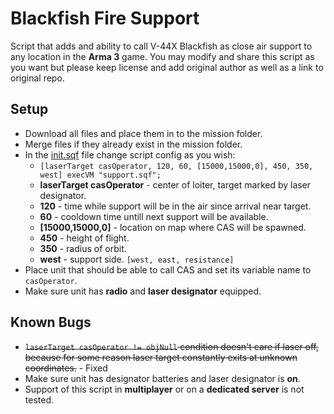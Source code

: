 # Blackfish Fire Support
Script that adds and ability to call V-44X Blackfish as close air support to any location in the **Arma 3** game. 
You may modify and share this script as you want but please keep license and add original author as well as a link to original repo. 
## Setup
* Download all files and place them in to the mission folder.
* Merge files if they already exist in the mission folder.
* In the [init.sqf](init.sqf) file change script config as you wish:
  * `[laserTarget casOperator, 120, 60, [15000,15000,0], 450, 350, west] execVM "support.sqf";`
  * **laserTarget casOperator** - center of loiter, target marked by laser designator.
  * **120** - time while support will be in the air since arrival near target.
  * **60** - cooldown time untill next support will be available.
  * **[15000,15000,0]** - location on map where CAS will be spawned.
  * **450** - height of flight.
  * **350** - radius of orbit.
  * **west** - support side. `[west, east, resistance]`
* Place unit that should be able to call CAS and set its variable name to `casOperator`.
* Make sure unit has **radio** and **laser designator** equipped.

## Known Bugs
* ~~`laserTarget casOperator != objNull` condition doesn't care if laser off, because for some reason laser target constantly exits at unknown coordinates.~~ - Fixed
* Make sure unit has designator batteries and laser designator is **on**.
* Support of this script in **multiplayer** or on a **dedicated server** is not tested.
